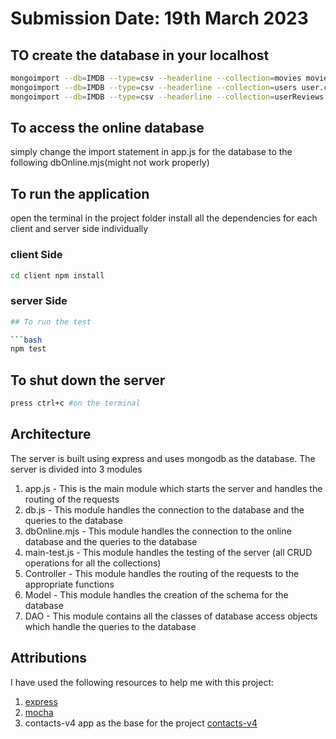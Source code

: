 # Submission Date: 19th March 2023

## TO create the database in your localhost

```bash
mongoimport --db=IMDB --type=csv --headerline --collection=movies movie.csv
mongoimport --db=IMDB --type=csv --headerline --collection=users user.csv
mongoimport --db=IMDB --type=csv --headerline --collection=userReviews userReview.csv

```

## To access the online database

simply change the import statement in app.js for the database to the following dbOnline.mjs(might not work properly)

## To run the application

open the terminal in the project folder 
install all the dependencies for each client and server side individually 

### client Side 
```bash
cd client npm install
```
### server Side
```bash
## To run the test

```bash
npm test
```

## To shut down the server

```bash
press ctrl+c #on the terminal
```

## Architecture

The server is built using express and uses mongodb as the database. The server is divided into 3 modules

1. app.js - This is the main module which starts the server and handles the routing of the requests
2. db.js - This module handles the connection to the database and the queries to the database
3. dbOnline.mjs - This module handles the connection to the online database and the queries to the database
4. main-test.js - This module handles the testing of the server (all CRUD operations for all the collections)
5. Controller - This module handles the routing of the requests to the appropriate functions
6. Model - This module handles the creation of the schema for the database
7. DAO - This module contains all the classes of database access objects which handle the queries to the database

## Attributions

I have used the following resources to help me with this project:

1. [express](https://expressjs.com/)
2. [mocha](https://mochajs.org/)
3. contacts-v4 app as the base for the project [contacts-v4](http://www.cs.mun.ca/~brown/3100/Soares/Week5/contacts-app-v4.zip)
